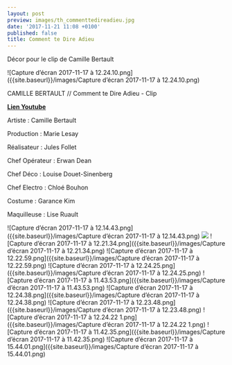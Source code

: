 ```yaml
---
layout: post
preview: images/th_commenttedireadieu.jpg
date: '2017-11-21 11:08 +0100'
published: false
title: Comment te Dire Adieu
---
```

Décor pour le clip de Camille Bertault

![Capture d’écran 2017-11-17 à 12.24.10.png]({{site.baseurl}}/images/Capture d’écran 2017-11-17 à 12.24.10.png)


CAMILLE BERTAULT // Comment te Dire Adieu - Clip

[**Lien Youtube**](https://youtu.be/hspfL6cPGfI)

Artiste : Camille Bertault

Production : Marie Lesay 

Réalisateur : Jules Follet

Chef Opérateur : Erwan Dean

Chef Déco : Louise Douet-Sinenberg

Chef Electro : Chloé Bouhon

Costume : Garance Kim

Maquilleuse : Lise Ruault

![Capture d’écran 2017-11-17 à 12.14.43.png]({{site.baseurl}}/images/Capture d’écran 2017-11-17 à 12.14.43.png)
![]({{site.baseurl}}/images/Capture%20d%E2%80%99e%CC%81cran%202017-11-17%20a%CC%80%2012.15.34.png)
![Capture d’écran 2017-11-17 à 12.21.34.png]({{site.baseurl}}/images/Capture d’écran 2017-11-17 à 12.21.34.png)
![Capture d’écran 2017-11-17 à 12.22.59.png]({{site.baseurl}}/images/Capture d’écran 2017-11-17 à 12.22.59.png)
![Capture d’écran 2017-11-17 à 12.24.25.png]({{site.baseurl}}/images/Capture d’écran 2017-11-17 à 12.24.25.png)
![Capture d’écran 2017-11-17 à 11.43.53.png]({{site.baseurl}}/images/Capture d’écran 2017-11-17 à 11.43.53.png)
![Capture d’écran 2017-11-17 à 12.24.38.png]({{site.baseurl}}/images/Capture d’écran 2017-11-17 à 12.24.38.png)
![Capture d’écran 2017-11-17 à 12.23.48.png]({{site.baseurl}}/images/Capture d’écran 2017-11-17 à 12.23.48.png)
![Capture d’écran 2017-11-17 à 12.24.22 1.png]({{site.baseurl}}/images/Capture d’écran 2017-11-17 à 12.24.22 1.png)
![Capture d’écran 2017-11-17 à 11.42.35.png]({{site.baseurl}}/images/Capture d’écran 2017-11-17 à 11.42.35.png)
![Capture d’écran 2017-11-17 à 15.44.01.png]({{site.baseurl}}/images/Capture d’écran 2017-11-17 à 15.44.01.png)
